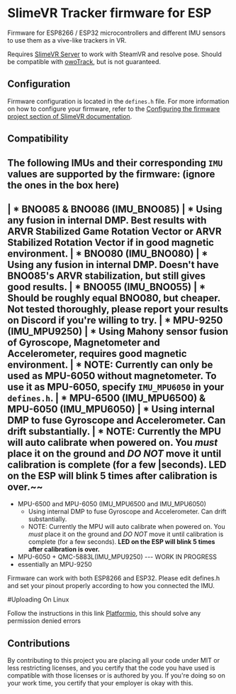 # SlimeVR Tracker firmware for ESP

Firmware for ESP8266 / ESP32 microcontrollers and different IMU sensors to use them as a vive-like trackers in VR.

Requires [SlimeVR Server](https://github.com/SlimeVR/SlimeVR-Server) to work with SteamVR and resolve pose. Should be compatible with [owoTrack](https://github.com/abb128/owo-track-driver), but is not guaranteed.

## Configuration

Firmware configuration is located in the `defines.h` file. For more information on how to configure your firmware, refer to the [Configuring the firmware project section of SlimeVR documentation](https://docs.slimevr.dev/firmware/configuring-project.html).

## Compatibility

The following IMUs and their corresponding `IMU` values are supported by the firmware:
(ignore the ones in the box here)
--------------------------------------------------------------------------------------------------------------------------------------------------------------------
| * BNO085 & BNO086 (IMU_BNO085)
|   * Using any fusion in internal DMP. Best results with ARVR Stabilized Game Rotation Vector or ARVR Stabilized Rotation Vector if in good magnetic environment.
| * BNO080 (IMU_BNO080)
|   * Using any fusion in internal DMP. Doesn't have BNO085's ARVR stabilization, but still gives good results.
| * BNO055 (IMU_BNO055)
|   * Should be roughly equal BNO080, but cheaper. Not tested thoroughly, please report your results on Discord if you're willing to try.
| * MPU-9250 (IMU_MPU9250)
|   * Using Mahony sensor fusion of Gyroscope, Magnetometer and Accelerometer, requires good magnetic environment.
|   * NOTE: Currently can only be used as MPU-6050 without magnetometer. To use it as MPU-6050, specify `IMU_MPU6050` in your `defines.h`.
| * MPU-6500 (IMU_MPU6500) & MPU-6050 (IMU_MPU6050)
|   * Using internal DMP to fuse Gyroscope and Accelerometer. Can drift substantially.
|   * NOTE: Currently the MPU will auto calibrate when powered on. You *must* place it on the ground and *DO NOT* move it until calibration is complete (for a few |seconds). **LED on the ESP will blink 5 times after calibration is over.**~~
--------------------------------------------------------------------------------------------------------------------------------------------------------------------
* MPU-6500 and MPU-6050 (IMU_MPU6500 and IMU_MPU6050)
  * Using internal DMP to fuse Gyroscope and Accelerometer. Can drift substantially.
  * NOTE: Currently the MPU will auto calibrate when powered on. You *must* place it on the ground and *DO NOT* move it until calibration is complete (for a few seconds). **LED on the ESP will blink 5 times after calibration is over.**
 * MPU-6050 + QMC-5883L(IMU_MPU9250) --- WORK IN PROGRESS 
  * essentially an MPU-9250

Firmware can work with both ESP8266 and ESP32. Please edit defines.h and set your pinout properly according to how you connected the IMU.

#Uploading On Linux

Follow the instructions in this link [Platformio](https://docs.platformio.org/en/latest//faq.html#platformio-udev-rules), this should solve any permission denied errors

## Contributions

By contributing to this project you are placing all your code under MIT or less restricting licenses, and you certify that the code you have used is compatible with those licenses or is authored by you. If you're doing so on your work time, you certify that your employer is okay with this.

